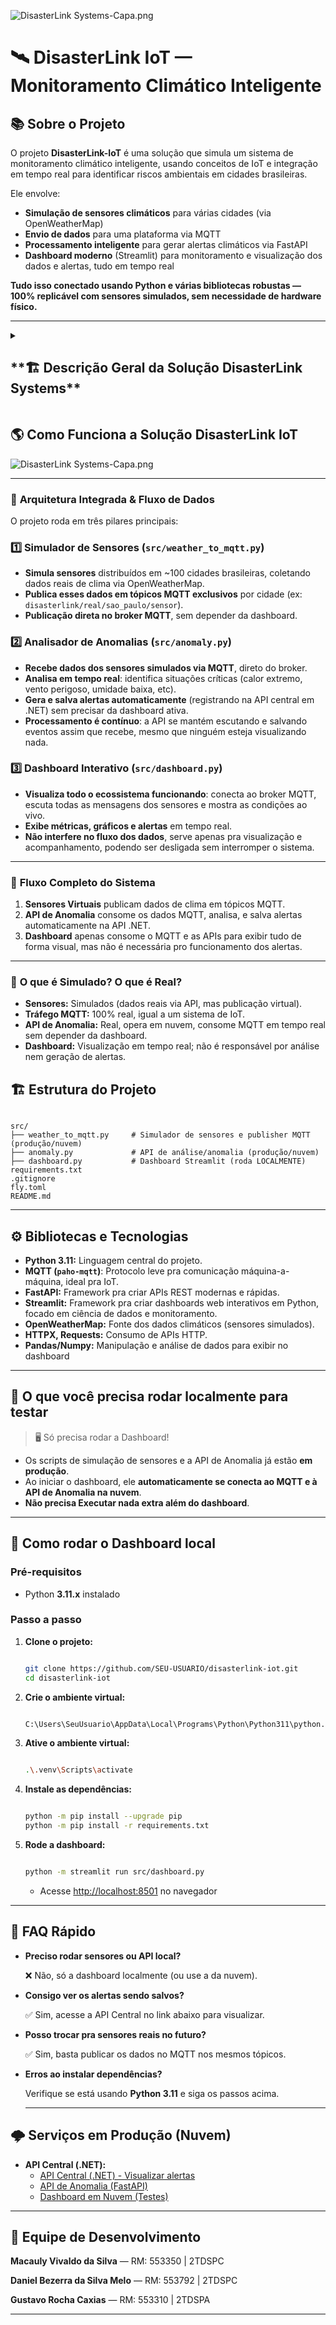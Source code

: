 ![DisasterLink Systems-Capa.png](https://github.com/user-attachments/assets/155f81d4-12a3-4e55-9f6e-6b7c8041b3f8)

# 🛰️ DisasterLink IoT — Monitoramento Climático Inteligente

## 📚 **Sobre o Projeto**

O projeto **DisasterLink-IoT** é uma solução que simula um sistema de monitoramento climático inteligente, usando conceitos de IoT e integração em tempo real para identificar riscos ambientais em cidades brasileiras.

Ele envolve:

- **Simulação de sensores climáticos** para várias cidades (via OpenWeatherMap)
- **Envio de dados** para uma plataforma via MQTT
- **Processamento inteligente** para gerar alertas climáticos via FastAPI
- **Dashboard moderno** (Streamlit) para monitoramento e visualização dos dados e alertas, tudo em tempo real

**Tudo isso conectado usando Python e várias bibliotecas robustas — 100% replicável com sensores simulados, sem necessidade de hardware físico.**

---

<details>
<summary><h2>**🏗️ Descrição Geral da Solução DisasterLink Systems**</h2></summary>

O **DisasterLink Systems** é uma solução digital **colaborativa e inteligente** focada em situações de emergência pós-desastres naturais — enchentes, deslizamentos, temporais, incêndios, entre outros cenários críticos que afetam cidades brasileiras.

A solução visa **integrar cidadãos, autoridades e tecnologia**, centralizando:

- Informação sobre abrigos e pontos de apoio.
- Mapeamento de doações e necessidades.
- Comunicação eficiente e automatizada via alertas.
- Recomendação personalizada baseada em IA para direcionar quem precisa de ajuda ao recurso certo.

---

## 👥 **Público-Alvo**

- Moradores de áreas de risco
- Defesa Civil e órgãos municipais/estaduais
- Voluntários e ONGs
- Toda a comunidade afetada

---

## 🤝 **Lógica de Integração da Solução — Como Tudo Colabora**

### 🧩 **Arquitetura Modular, Escalável e Sinérgica**

A **DisasterLink** é construída sobre **quatro módulos principais**, cada um com responsabilidade própria, mas todos orquestrados para entregar monitoramento, resposta e inteligência em tempo real para situações de emergência.

---

### 1️⃣ **API Central (.NET C#)**

**🧠 Papel:**

Cérebro da plataforma. Controla as regras de negócio, segurança (autenticação JWT), auditoria de operações, persistência de dados, integração com IA e orquestração de alertas.

**🔌 Integração:**

- Serve de ponte única entre todos os módulos.
- Recebe e processa cadastros, logins, buscas, recomendações, registros de doação, emissão de alertas, etc.
- Exige token JWT para ações sensíveis.
- Responsável por auditar tudo que acontece na plataforma.

---

### 2️⃣ **Aplicativo Mobile (React Native)**

**👤 Papel:**

Principal canal para o cidadão.

Permite visualizar abrigos e pontos de coleta, receber alertas, buscar recomendações, cadastrar-se e participar de doações/voluntariado.

**🔗 Integração:**

- Consome exclusivamente os endpoints da **API central**.
- Nunca armazena dados críticos localmente: tudo sincronizado em tempo real via API.
- Segurança e consistência garantidas.

---

### 3️⃣ **Painel Web/Admin (Java Spring Boot + Thymeleaf)**

**🛡️ Papel:**

Plataforma de administração para gestores, Defesa Civil e órgãos oficiais.

Garante governança, controle e auditoria dos recursos do sistema.

**🔗 Integração:**

- Também consome a **API central** (consultas e gestão).
- Possui endpoints próprios para autenticação e cadastro de administradores.
- Só admins autenticados podem acessar recursos críticos (ex: criar/excluir abrigos, emitir alertas).
- Toda autorização é centralizada via JWT.

---

### 4️⃣ **Módulo IoT & Inteligência Climática (Python — MQTT & FastAPI)**

**🌪️ Papel:**

Responsável pelo **monitoramento automatizado do clima** em dezenas de cidades, detecção de anomalias ambientais em tempo real e disparo automático de alertas críticos.

**🚦 Integração:**

- Sensores simulados (ou reais) coletam dados do clima (OpenWeatherMap) e publicam via MQTT.
- A **API de Anomalia (FastAPI)** consome os dados direto do broker MQTT, analisa em tempo real e dispara alertas para a **API central** quando identifica situações de risco.
- Dashboard web (Streamlit) conecta ao mesmo broker e às APIs, exibindo todo o ecossistema ao vivo para acompanhamento.

---

### 🧬 **Como Tudo Funciona Junto**

- **Usuário comum (mobile)** acessa a API para visualizar abrigos/pontos/alertas, fazer login/cadastro, receber recomendações.
- **Admin (painel web)** acessa a API para gerenciar recursos, cadastrar entidades, emitir alertas e auditar operações.
- **Módulo IoT** opera 24/7, monitorando condições ambientais e disparando alertas automáticos sem intervenção humana, alimentando a API central.
- **Dashboard** permite visualização em tempo real de tudo que está acontecendo — desde leituras de sensores até alertas salvos no sistema.

---

### 🌟 **Benefícios da Integração**

- **🔒 Segurança Total:**
    
    Todas as operações sensíveis são protegidas por autenticação/autorização centralizada.
    
- **⏱️ Tempo Real e Consistência:**
    
    Mobile, web e IOT consomem e publicam dados sempre atualizados, tudo auditado e centralizado.
    
- **📈 Inteligência e Automação:**
    
    Regras de negócio, recomendações (IA/ML.NET) e alertas são orquestrados para máxima eficiência, sem risco de duplicidade ou atraso.
    
- **⚙️ Facilidade de Manutenção e Evolução:**
    
    Os módulos evoluem de forma independente, desde que mantenham o contrato com a API central.
    
</details>

## 🌎 Como Funciona a Solução DisasterLink IoT

![DisasterLink Systems-Capa.png](https://github.com/user-attachments/assets/c4d07999-f928-48b1-a7f7-560ba49a1b82)

---

### 🧩 **Arquitetura Integrada & Fluxo de Dados**

O projeto roda em três pilares principais:

### **1️⃣ Simulador de Sensores (`src/weather_to_mqtt.py`)**

- **Simula sensores** distribuídos em ~100 cidades brasileiras, coletando dados reais de clima via OpenWeatherMap.
- **Publica esses dados em tópicos MQTT exclusivos** por cidade (ex: `disasterlink/real/sao_paulo/sensor`).
- **Publicação direta no broker MQTT**, sem depender da dashboard.

### **2️⃣ Analisador de Anomalias (`src/anomaly.py`)**

- **Recebe dados dos sensores simulados via MQTT**, direto do broker.
- **Analisa em tempo real**: identifica situações críticas (calor extremo, vento perigoso, umidade baixa, etc).
- **Gera e salva alertas automaticamente** (registrando na API central em .NET) sem precisar da dashboard ativa.
- **Processamento é contínuo**: a API se mantém escutando e salvando eventos assim que recebe, mesmo que ninguém esteja visualizando nada.

### **3️⃣ Dashboard Interativo (`src/dashboard.py`)**

- **Visualiza todo o ecossistema funcionando**: conecta ao broker MQTT, escuta todas as mensagens dos sensores e mostra as condições ao vivo.
- **Exibe métricas, gráficos e alertas** em tempo real.
- **Não interfere no fluxo dos dados**, serve apenas pra visualização e acompanhamento, podendo ser desligada sem interromper o sistema.

---

### 🚀 **Fluxo Completo do Sistema**

1. **Sensores Virtuais** publicam dados de clima em tópicos MQTT.
2. **API de Anomalia** consome os dados MQTT, analisa, e salva alertas automaticamente na API .NET.
3. **Dashboard** apenas consome o MQTT e as APIs para exibir tudo de forma visual, mas não é necessária pro funcionamento dos alertas.

---

### 🧠 **O que é Simulado? O que é Real?**

- **Sensores:** Simulados (dados reais via API, mas publicação virtual).
- **Tráfego MQTT:** 100% real, igual a um sistema de IoT.
- **API de Anomalia:** Real, opera em nuvem, consome MQTT em tempo real sem depender da dashboard.
- **Dashboard:** Visualização em tempo real; não é responsável por análise nem geração de alertas.

## 🏗️ **Estrutura do Projeto**

```

src/
├── weather_to_mqtt.py     # Simulador de sensores e publisher MQTT (produção/nuvem)
├── anomaly.py             # API de análise/anomalia (produção/nuvem)
├── dashboard.py           # Dashboard Streamlit (roda LOCALMENTE)          
requirements.txt
.gitignore
fly.toml
README.md
```

---

## ⚙️ Bibliotecas e Tecnologias

- **Python 3.11:** Linguagem central do projeto.
- **MQTT (`paho-mqtt`)**: Protocolo leve pra comunicação máquina-a-máquina, ideal pra IoT.
- **FastAPI:** Framework pra criar APIs REST modernas e rápidas.
- **Streamlit:** Framework pra criar dashboards web interativos em Python, focado em ciência de dados e monitoramento.
- **OpenWeatherMap:** Fonte dos dados climáticos (sensores simulados).
- **HTTPX, Requests:** Consumo de APIs HTTP.
- **Pandas/Numpy:** Manipulação e análise de dados para exibir no dashboard

---

## 🚦 **O que você precisa rodar localmente para testar**

> 🖥️ Só precisa rodar a Dashboard!
> 
- Os scripts de simulação de sensores e a API de Anomalia já estão **em produção**.
- Ao iniciar o dashboard, ele **automaticamente se conecta ao MQTT e à API de Anomalia na nuvem**.
- **Não precisa Executar nada extra além do dashboard**.

---

## 🧪 **Como rodar o Dashboard local**

### **Pré-requisitos**

- Python **3.11.x** instalado

### **Passo a passo**

1. **Clone o projeto:**
    
    ```bash
    
    git clone https://github.com/SEU-USUARIO/disasterlink-iot.git
    cd disasterlink-iot
    ```
    
2. **Crie o ambiente virtual:**
    
    ```bash
    
    C:\Users\SeuUsuario\AppData\Local\Programs\Python\Python311\python.exe -m venv .venv
    ```
    
3. **Ative o ambiente virtual:**
    
    ```bash
    
    .\.venv\Scripts\activate
    ```
    
4. **Instale as dependências:**
    
    ```bash
    
    python -m pip install --upgrade pip
    python -m pip install -r requirements.txt
    ```
    
5. **Rode a dashboard:**
    
    ```bash
    
    python -m streamlit run src/dashboard.py
    ```
    
    - Acesse [http://localhost:8501](http://localhost:8501/) no navegador

---

## 🧠 **FAQ Rápido**

- **Preciso rodar sensores ou API local?**
    
    ❌ Não, só a dashboard localmente (ou use a da nuvem).
    
- **Consigo ver os alertas sendo salvos?**
    
    ✅ Sim, acesse a API Central no link abaixo para visualizar.
    
- **Posso trocar pra sensores reais no futuro?**
    
    ✅ Sim, basta publicar os dados no MQTT nos mesmos tópicos.
    
- **Erros ao instalar dependências?**
    
    Verifique se está usando **Python 3.11** e siga os passos acima.
    
    ---
    

## 🌩️ **Serviços em Produção (Nuvem)**

- **API Central (.NET):**
    - [API Central (.NET) - Visualizar alertas](https://disasterlink-api.fly.dev/api/alertasclimaticos)
    - [API de Anomalia (FastAPI)](https://anomaly-api.fly.dev/docs#/)
    - [Dashboard em Nuvem (Testes)](https://disasterlink-dashboard.fly.dev)

---

## 👥 **Equipe de Desenvolvimento**

[](data:image/gif;base64,R0lGODlhAQABAIAAAP///wAAACH5BAEAAAAALAAAAAABAAEAAAICRAEAOw==)

**Macauly Vivaldo da Silva** — RM: 553350 | 2TDSPC

**Daniel Bezerra da Silva Melo** — RM: 553792 | 2TDSPC

**Gustavo Rocha Caxias** — RM: 553310 | 2TDSPA

---

[](data:image/gif;base64,R0lGODlhAQABAIAAAP///wAAACH5BAEAAAAALAAAAAABAAEAAAICRAEAOw==)

[](data:image/gif;base64,R0lGODlhAQABAIAAAP///wAAACH5BAEAAAAALAAAAAABAAEAAAICRAEAOw==)
